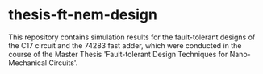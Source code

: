# thesis-ft-nem-design
This repository contains simulation results for the fault-tolerant designs of the C17 circuit and the 74283 fast adder, which were conducted in the course of the Master Thesis 'Fault-tolerant Design Techniques for
Nano-Mechanical Circuits'.
